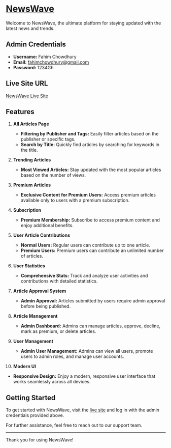 # [NewsWave](https://news-wave-3a5c6.web.app/)

Welcome to NewsWave, the ultimate platform for staying updated with the latest news and trends. 

## Admin Credentials

- **Username:** Fahim Chowdhury
- **Email:** fahimchowdhury@gmail.com
- **Password:** 1234Gh

## Live Site URL

[NewsWave Live Site](https://news-wave-3a5c6.web.app/)

## Features

1. **All Articles Page**
   - **Filtering by Publisher and Tags:** Easily filter articles based on the publisher or specific tags.
   - **Search by Title:** Quickly find articles by searching for keywords in the title.

2. **Trending Articles**
   - **Most Viewed Articles:** Stay updated with the most popular articles based on the number of views.

3. **Premium Articles**
   - **Exclusive Content for Premium Users:** Access premium articles available only to users with a premium subscription.

4. **Subscription**
   - **Premium Membership:** Subscribe to access premium content and enjoy additional benefits.

5. **User Article Contributions**
   - **Normal Users:** Regular users can contribute up to one article.
   - **Premium Users:** Premium users can contribute an unlimited number of articles.

6. **User Statistics**
   - **Comprehensive Stats:** Track and analyze user activities and contributions with detailed statistics.

7. **Article Approval System**
   - **Admin Approval:** Articles submitted by users require admin approval before being published.

8. **Article Management**
   - **Admin Dashboard:** Admins can manage articles, approve, decline, mark as premium, or delete articles.

9. **User Management**
   - **Admin User Management:** Admins can view all users, promote users to admin roles, and manage user accounts.

10. **Modern UI**
   - **Responsive Design:** Enjoy a modern, responsive user interface that works seamlessly across all devices.

## Getting Started

To get started with NewsWave, visit the [live site](https://news-wave-3a5c6.web.app/) and log in with the admin credentials provided above.

For further assistance, feel free to reach out to our support team.

---

Thank you for using NewsWave!
